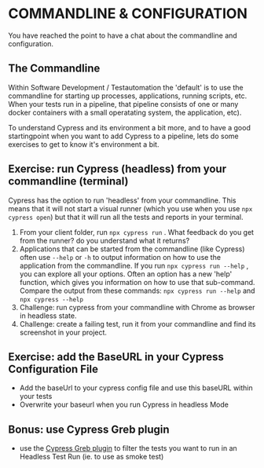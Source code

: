 # COMMANDLINE & CONFIGURATION

You have reached the point to have a chat about the commandline and configuration.

## The Commandline

Within Software Development / Testautomation the 'default' is to use the commandline for starting up
processes, applications, running scripts, etc. When your tests run in a pipeline, that pipeline consists of one or many docker containers with a small operatating system, the application, etc).

To understand Cypress and its environment a bit more, and to have a good startingpoint when you want to
add Cypress to a pipeline, lets do some exercises to get to know it's environment a bit.

## Exercise: run Cypress (headless) from your commandline (terminal)

Cypress has the option to run 'headless' from your commandline. This means that it will not start a visual runner (which you use when you use `npx cypress open`) but that it will run all the tests and reports in your terminal.

1. From your client folder, run `npx cypress run` . What feedback do you get from the runner? do you understand what it returns?
2. Applications that can be started from the commandline (like Cypress) often use `--help` or `-h` to output information on how to use the application from the commandline. If you run `npx cypress run --help` , you can explore all your options. Often an option has a new 'help' function, which gives you information on how to use that sub-command. Compare the output from these commands: `npx cypress run --help` and `npx cypress --help`
3. Challenge: run cypress from your commandline with Chrome as browser in headless state.
4. Challenge: create a failing test, run it from your commandline and find its screenshot in your project.


## Exercise: add the BaseURL in your Cypress Configuration File

- Add the baseUrl to your cypress config file and use this baseURL within your tests
- Overwrite your baseurl when you run Cypress in headless Mode

## Bonus: use Cypress Greb plugin

- use the [Cypress Greb plugin](https://github.com/cypress-io/cypress/tree/develop/npm/grep) to filter the tests you want to run in an Headless Test Run (ie. to use as smoke test)
